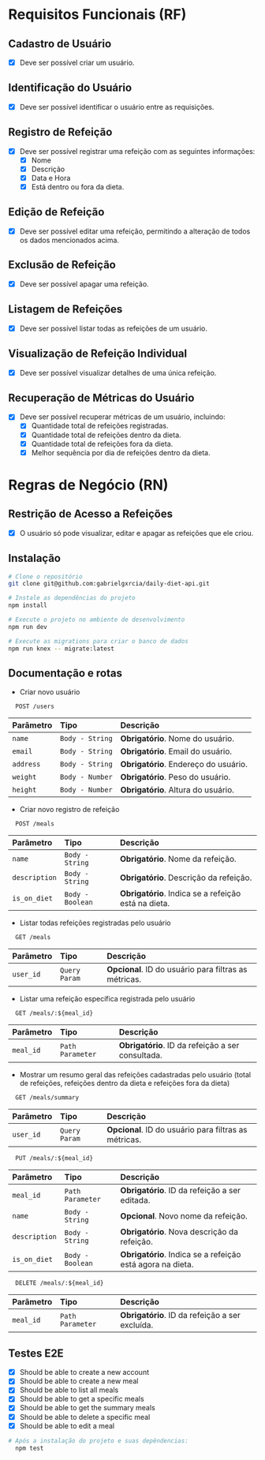 # Requisitos Funcionais (RF)

## Cadastro de Usuário

- [x] Deve ser possível criar um usuário.

## Identificação do Usuário

- [x] Deve ser possível identificar o usuário entre as requisições.

## Registro de Refeição

- [x] Deve ser possível registrar uma refeição com as seguintes informações:
    - [x] Nome
    - [x] Descrição
    - [x] Data e Hora
    - [x] Está dentro ou fora da dieta.

## Edição de Refeição

- [x] Deve ser possível editar uma refeição, permitindo a alteração de todos os dados mencionados acima.

## Exclusão de Refeição

- [x] Deve ser possível apagar uma refeição.

## Listagem de Refeições

- [x] Deve ser possível listar todas as refeições de um usuário.

## Visualização de Refeição Individual

- [x] Deve ser possível visualizar detalhes de uma única refeição.

## Recuperação de Métricas do Usuário

- [x] Deve ser possível recuperar métricas de um usuário, incluindo:
    - [x] Quantidade total de refeições registradas.
    - [x] Quantidade total de refeições dentro da dieta.
    - [x] Quantidade total de refeições fora da dieta.
    - [x] Melhor sequência por dia de refeições dentro da dieta.

# Regras de Negócio (RN)

## Restrição de Acesso a Refeições

- [x] O usuário só pode visualizar, editar e apagar as refeições que ele criou.

## Instalação

```bash
# Clone o repositório
git clone git@github.com:gabrielgxrcia/daily-diet-api.git

# Instale as dependências do projeto
npm install

# Execute o projeto no ambiente de desenvolvimento
npm run dev

# Execute as migrations para criar o banco de dados
npm run knex -- migrate:latest
```

## Documentação e rotas
- Criar novo usuário

```http
  POST /users
```

| Parâmetro   | Tipo       | Descrição                           |
| :---------- | :--------- | :---------------------------------- |
| `name` | `Body - String` | **Obrigatório**. Nome do usuário. |
| `email` | `Body - String` | **Obrigatório**. Email do usuário. |
| `address` | `Body - String` | **Obrigatório**. Endereço do usuário. |
| `weight` | `Body - Number` | **Obrigatório**. Peso do usuário. |
| `height` | `Body - Number` | **Obrigatório**. Altura do usuário. |

- Criar novo registro de refeição

```http
  POST /meals
```

| Parâmetro   | Tipo       | Descrição                           |
| :---------- | :--------- | :---------------------------------- |
| `name` | `Body - String` | **Obrigatório**. Nome da refeição. |
| `description` | `Body - String` | **Obrigatório**. Descrição da refeição. |
| `is_on_diet` | `Body - Boolean` | **Obrigatório**. Indica se a refeição está na dieta. |

- Listar todas refeições registradas pelo usuário

```http
  GET /meals
```

| Parâmetro   | Tipo       | Descrição                           |
| :---------- | :--------- | :---------------------------------- |
| `user_id` | `Query Param` | **Opcional**. ID do usuário para filtras as métricas. |

- Listar uma refeição específica registrada pelo usuário

```http
  GET /meals/:${meal_id}
```

| Parâmetro   | Tipo       | Descrição                           |
| :---------- | :--------- | :---------------------------------- |
| `meal_id` | `Path Parameter` | **Obrigatório**. ID da refeição a ser consultada. |

- Mostrar um resumo geral das refeições cadastradas pelo usuário (total de refeições, refeições dentro da dieta e refeições fora da dieta)

```http
  GET /meals/summary
```

| Parâmetro   | Tipo       | Descrição                           |
| :---------- | :--------- | :---------------------------------- |
| `user_id` | `Query Param` | **Opcional**. ID do usuário para filtras as métricas. |

```http
  PUT /meals/:${meal_id}
```

| Parâmetro   | Tipo       | Descrição                           |
| :---------- | :--------- | :---------------------------------- |
| `meal_id` | `Path Parameter` | **Obrigatório**. ID da refeição a ser editada. |
| `name` | `Body - String` | **Opcional**. Novo nome da refeição. |
| `description` | `Body - String` | **Obrigatório**. Nova descrição da refeição. |
| `is_on_diet` | `Body - Boolean` | **Obrigatório**. Indica se a refeição está agora na dieta. |

```http
  DELETE /meals/:${meal_id}
```

| Parâmetro   | Tipo       | Descrição                           |
| :---------- | :--------- | :---------------------------------- |
| `meal_id` | `Path Parameter` | **Obrigatório**. ID da refeição a ser excluída. |

## Testes E2E
  - [x] Should be able to create a new account
  - [x] Should be able to create a new meal
  - [x] Should be able to list all meals
  - [x] Should be able to get a specific meals
  - [x] Should be able to get the summary meals
  - [x] Should be able to delete a specific meal
  - [x] Should be able to edit a meal

```bash
# Após a instalação do projeto e suas depêndencias:
  npm test
```
